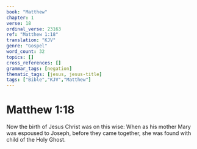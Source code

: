 ```yaml
---
book: "Matthew"
chapter: 1
verse: 18
ordinal_verse: 23163
ref: "Matthew 1:18"
translation: "KJV"
genre: "Gospel"
word_count: 32
topics: []
cross_references: []
grammar_tags: [negation]
thematic_tags: [jesus, jesus-title]
tags: ["Bible","KJV","Matthew"]
---
```


# Matthew 1:18

Now the birth of Jesus Christ was on this wise: When as his mother Mary was espoused to Joseph, before they came together, she was found with child of the Holy Ghost.
